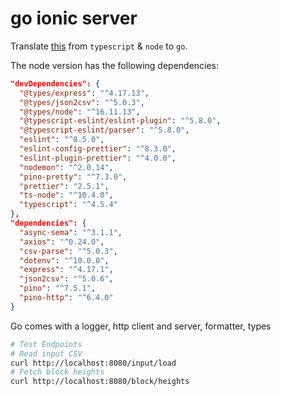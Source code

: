 # go ionic server

Translate [this](https://github.com/gsrai/Ionic) from `typescript` & `node` to `go`.

The node version has the following dependencies:

```json
"devDependencies": {
  "@types/express": "^4.17.13",
  "@types/json2csv": "^5.0.3",
  "@types/node": "^16.11.13",
  "@typescript-eslint/eslint-plugin": "^5.8.0",
  "@typescript-eslint/parser": "^5.8.0",
  "eslint": "^8.5.0",
  "eslint-config-prettier": "^8.3.0",
  "eslint-plugin-prettier": "^4.0.0",
  "nodemon": "^2.0.14",
  "pino-pretty": "^7.3.0",
  "prettier": "2.5.1",
  "ts-node": "^10.4.0",
  "typescript": "^4.5.4"
},
"dependencies": {
  "async-sema": "^3.1.1",
  "axios": "^0.24.0",
  "csv-parse": "^5.0.3",
  "dotenv": "^10.0.0",
  "express": "^4.17.1",
  "json2csv": "^5.0.6",
  "pino": "^7.5.1",
  "pino-http": "^6.4.0"
}
```

Go comes with a logger, http client and server, formatter, types

```sh
# Test Endpoints
# Read input CSV
curl http://localhost:8080/input/load
# Fetch block heights
curl http://localhost:8080/block/heights
```
